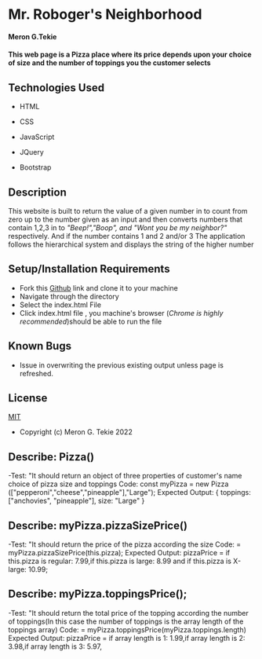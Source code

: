 # Mr. Roboger's Neighborhood

#### Meron G.Tekie

#### This web page is a Pizza place where its price depends upon your choice of size and the number of toppings you the customer selects

## Technologies Used

- HTML

- CSS

- JavaScript

- JQuery

- Bootstrap

## Description

This website is built to return the value of a given number in to count from zero up to the number given as an input and then converts numbers that contain 1,2,3 in to _"Beep!","Boop", and "Wont you be my neighbor?"_ respectively. And if the number contains 1 and 2 and/or 3 The application follows the hierarchical system and displays the string of the higher number

## Setup/Installation Requirements

- Fork this [Github](https://github.com/MeronTekie/MrRogobers-Neighborhood.git) link and clone it to your machine
- Navigate through the directory
- Select the index.html File
- Click index.html file , you machine's browser (_Chrome is highly recommended_)should be able to run the file

## Known Bugs

- Issue in overwriting the previous existing output unless page is refreshed.

## License

[MIT](https://opensource.org/licenses/MIT)

- Copyright (c) Meron G. Tekie 2022

## Describe: Pizza()

-Test: "It should return an object of three properties of customer's name choice of pizza size and toppings
Code: const myPizza = new Pizza (["pepperoni","cheese","pineapple"],"Large");
Expected Output: { toppings: ["anchovies", "pineapple"], size: "Large" }

## Describe: myPizza.pizzaSizePrice()

-Test: "It should return the price of the pizza according the size
Code: = myPizza.pizzaSizePrice(this.pizza);
Expected Output: pizzaPrice = if this.pizza is regular: 7.99,if this.pizza is large: 8.99 and if this.pizza is X-large: 10.99;

## Describe: myPizza.toppingsPrice();

-Test: "It should return the total price of the topping according the number of toppings(In this case the number of toppings is the array length of the toppings array)
Code: = myPizza.toppingsPrice(myPizza.toppings.length)
Expected Output: pizzaPrice = if array length is 1: 1.99,if array length is 2: 3.98,if array length is 3: 5.97,
